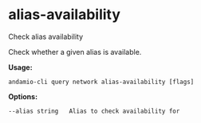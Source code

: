 # alias-availability
Check alias availability

Check whether a given alias is available.

**Usage:**
```
andamio-cli query network alias-availability [flags]

```



**Options:**
```
--alias string   Alias to check availability for
```


